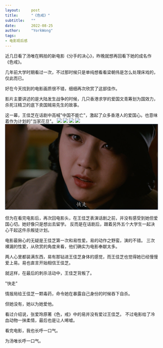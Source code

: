 ```yaml
---
layout:     post
title:      "《色戒》"
subtitle:   ""
date:       2022-08-25
author:     "YorkWong"
tags:
- 电影观后感
---
```


近几日看了汤唯在韩拍的新电影《分手的决心》，昨晚就想再回看下她的成名作《色戒》。  

几年前大学时期看过一次，不过那时候只是单纯想看看梁朝伟是怎么处理床戏的，仅此而已。

好在今天找到的电影画质很不错，细细再次欣赏了这部佳作。

影片主要讲述的是大陆发生战争的时候，几只香港求学的爱国文青筹划为国效力，杀死汪精卫的底下卖国贼易先生的故事。

这一幕，王佳芝在话剧中高喊"中国不能亡"，激起了众多香港人的爱国心。也意味着作为计划的"当家花旦"。
![](/img/色戒1.png)
![](/img/色戒1.5.png)
![](/img/色戒2.png)
![](/img/色戒3.png)
![](/img/色戒4.png)

但为在看完电影后，再次回电影头，在王佳芝表演话剧之前，并没有感受到她但爱国心切。她好像只是想出去留学。
反而是在话剧后，跟着另外五个大学生一起决心干起这件杀叛徒计划。

电影最揪心的无疑是王佳芝第一次和易性爱。易的动作之野蛮，演的不错。
三次裸漏的性爱，从欣赏的角度来看，他们确实为电影奉献太多。

两人心里都装满东西，易有那钻进王佳芝身体的感觉，而王佳芝也觉得她已经慢慢爱上易。易也直言开始相信王佳芝。

就这样，在最后的刺杀活动中，王佳芝背叛了。

"快走"

情报局给王佳芝一颗毒药，命令她在暴露自己身份的时候吞下自杀。

但她没有，她以为她爱他。

看过介绍说，张爱玲原著《色，戒》中的易并没有爱过王佳芝。
不过电影给了冷血动物一抹柔情，最后也是让人唏嘘。

看完电影，我也长呼一口气。

为汤唯长呼一口气。

